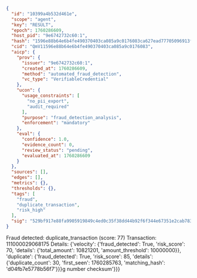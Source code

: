 ```json
{
  "id": "10399a4b532d461e",
  "scope": "agent",
  "key": "RESULT",
  "epoch": 1760286609,
  "host_pid": "9e6742732c60:1",
  "hash": "1596e88b64e6b4fe490370403ca085a9c0176083ca627ead77705096913f6904",
  "cid": "QmV11596e88b64e6b4fe490370403ca085a9c0176083",
  "aicp": {
    "prov": {
      "issuer": "9e6742732c60:1",
      "created_at": 1760286609,
      "method": "automated_fraud_detection",
      "vc_type": "VerifiableCredential"
    },
    "ucon": {
      "usage_constraints": [
        "no_pii_export",
        "audit_required"
      ],
      "purpose": "fraud_detection_analysis",
      "enforcement": "mandatory"
    },
    "eval": {
      "confidence": 1.0,
      "evidence_count": 0,
      "review_status": "pending",
      "evaluated_at": 1760286609
    }
  },
  "sources": [],
  "edges": [],
  "metrics": {},
  "thresholds": {},
  "tags": [
    "fraud",
    "duplicate_transaction",
    "risk_high"
  ],
  "sig": "529bf917e88fa9905919849c4ed0c35f38dd44b92f6f344e67351e2cab7834bf"
}
```

Fraud detected: duplicate_transaction (score: 77)
Transaction: 111000029068175
Details: {'velocity': {'fraud_detected': True, 'risk_score': 70, 'details': {'total_amount': 10821201, 'amount_threshold': 10000000}}, 'duplicate': {'fraud_detected': True, 'risk_score': 85, 'details': {'duplicate_count': 30, 'first_seen': 1760285763, 'matching_hash': 'd04fb7e5778b56f7'}}}g number checksum'}}}